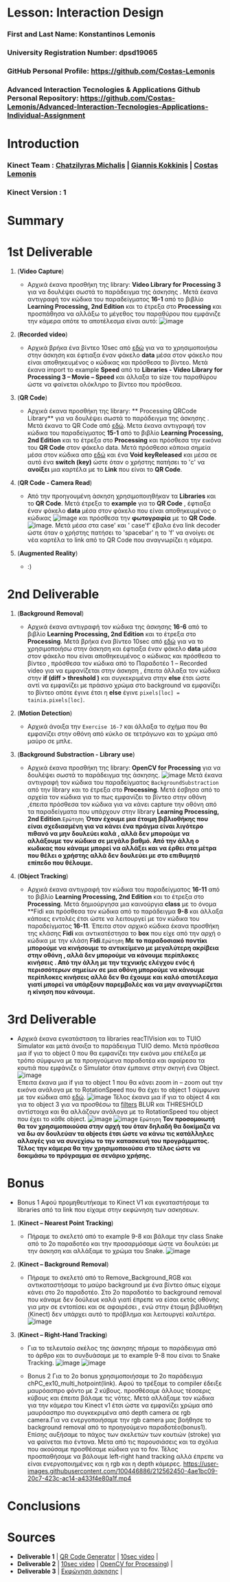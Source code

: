 # Lesson: Interaction Design

### First and Last Name: Konstantinos Lemonis
### University Registration Number: dpsd19065
### GitHub Personal Profile: https://github.com/Costas-Lemonis
### Advanced Interaction Tecnologies & Applications Github Personal Repository: https://github.com/Costas-Lemonis/Advanced-Interaction-Tecnologies-Applications-Individual-Assignment

# Introduction
### Kinect Team : [Chatzilyras Michalis](https://github.com/Chatzilyras-Michalis) | [Giannis Kokkinis](https://github.com/Giannis-Kokkinis) | [Costas Lemonis](https://github.com/Costas-Lemonis)
### Kinect Version : 1
# Summary


# 1st Deliverable
1. (**Video Capture**)
   - Αρχικά έκανα προσθήκη της library: **Video Library for Processing 3** για να δουλέψει σωστά το παράδειγμα της άσκησης . Μετά έκανα αντιγραφή τον κώδικα του παραδείγματος **16-1** από το βιβλίο **Learning Processing, 2nd Edition** και το έτρεξα στο **Processing** και προσπάθησα να αλλάξω το μέγεθος του παραθύρου που εμφάνιζε την κάμερα οπότε το αποτέλεσμα είναι αυτό: ![image](https://user-images.githubusercontent.com/100446886/197046218-57428a39-8ad8-41d9-bfed-7329d9940677.png)
   
2. (**Recorded video**)
   - Αρχικά βρήκα ένα βίντεο 10sec από [εδώ](https://www.videvo.net/video/mystical-horror-background-with-the-house-and-moon-3/605990/) για να το χρησιμοποιήσω στην άσκηση και έφτιαξα έναν φάκελο **data** μέσα στον φάκελο που είναι αποθηκευμένος ο κώδικας και πρόσθεσα το βίντεο. Μετά έκανα import το example **Speed** από το **Libraries - Video Library for Processing 3 – Movie – Speed** και άλλαξα το size του παραθύρου ώστε να φαίνεται ολόκληρο το βίντεο που πρόσθεσα. 

3. (**QR Code**)
   - Αρχικά έκανα προσθήκη της library: ** Processing QRCode Library** για να δουλέψει σωστά το παράδειγμα της άσκησης . Μετά έκανα το QR Code από [εδώ](https://www.qrcode-monkey.com/). Μετα έκανα αντιγραφή τον κώδικα του παραδείγματος **15-1** από το βιβλίο **Learning Processing, 2nd Edition** και το έτρεξα στο **Processing** και πρόσθεσα την εικόνα του **QR Code** στον φάκελο data. Μετά πρόσθεσα κάποια σημεία μέσα στον κώδικα απο [εδώ](https://shiffman.net/p5/qrcode-processing/) και ένα **Void keyReleased** και μέσα σε αυτό ένα **switch (key)** ώστε όταν ο χρήστης πατήσει το 'c' να **ανοίξει** μια καρτέλα με το **Link** που είναι το **QR Code**.

4. (**QR Code - Camera Read**)
   - Από την προηγουμένη άσκηση χρησιμοποιηθήκαν τα **Libraries** και το **QR Code**. Μετά έτρεξα το **example** για το **QR Code** , έφτιαξα έναν φάκελο **data** μέσα στον φάκελο που είναι αποθηκευμένος ο κώδικας ![image](https://user-images.githubusercontent.com/100446886/197360104-17f4172c-3e63-4f52-8f97-c4ac08a2906f.png)
 και πρόσθεσα την **φωτογραφία** με το **QR Code**. ![image](https://user-images.githubusercontent.com/100446886/197360022-a06ac671-8d5a-4e90-b023-aacac1406f37.png). Μετά μέσα στα case' και ' case'f' έβαλα ένα link decoder ώστε όταν ο χρήστης πατήσει το 'spacebar' η το 'f' να ανοίγει σε νέα καρτέλα το link από το QR Code που αναγνωρίζει η κάμερα.  



5. (**Augmented Reality**)
   - :)


# 2nd Deliverable
1. (**Background Removal**)
   - Αρχικά έκανα αντιγραφή τον κώδικα της άσκησης **16-6** από το βιβλίο **Learning Processing, 2nd Edition** και το έτρεξα στο **Processing**. Μετά βρήκα ένα βίντεο 10sec από [εδώ](https://www.videvo.net/video/mystical-horror-background-with-the-house-and-moon-3/605990/) για να το χρησιμοποιήσω στην άσκηση και έφτιαξα έναν φάκελο **data** μέσα στον φάκελο που είναι αποθηκευμένος ο κώδικας και πρόσθεσα το βίντεο , πρόσθεσα τον κώδικα από το Παραδοτέο 1 – Recorded video για να εμφανίζεται στην άσκηση , έπειτα άλλαξα τον κώδικα στην **if (diff > threshold )** και συγκεκριμένα στην **else** έτσι ώστε αντί να εμφανίζει με πράσινο χρώμα στο background να εμφανίζει το βίντεο οπότε έγινε έτσι η **else** έγινε `pixels[loc] = tainia.pixels[loc]`.
   
2. (**Motion Detection**)
   - Αρχικά άνοιξα την `Exercise 16-7` και άλλαξα το σχήμα που θα εμφανίζει στην οθόνη από κύκλο σε τετράγωνο και το χρώμα από μαύρο σε μπλε.

3. (**Background Substraction - Library use**)
   - Αρχικά έκανα προσθήκη της library: **OpenCV for Processing** για να δουλέψει σωστά το παράδειγμα της άσκησης. ![image](https://user-images.githubusercontent.com/100446886/205073376-2792fd5d-3c42-4aba-a619-e61de81ca008.png) Μετά έκανα αντιγραφή τον κώδικα του παραδείγματος `BackgroundSubstraction` από την library και το έτρεξα στο **Processing**. Μετά έσβησα από το αρχεία τον κώδικα για το πως εμφανίζει το βίντεο στην οθόνη ,έπειτα πρόσθεσα τον κώδικα για να κάνει capture την οθόνη από τα παραδείγματα που υπάρχουν στην library **Learning Processing, 2nd Edition**.`Ερώτηση` **Όταν έχουμε μια έτοιμη βιβλιοθήκης που είναι σχεδιασμένη για να κάνει ένα πράγμα είναι λιγότερο πιθανό να μην δουλεύει καλά , αλλά δεν μπορούμε να αλλάξουμε τον κώδικα σε μεγάλο βαθμό. Από την άλλη ο κωδικας που κάναμε μπορεί να αλλάξει και να έρθει στα μέτρα που θέλει ο χρήστης αλλά δεν δουλεύει με στο επιθυμητό επίπεδο που θέλουμε.**


4. (**Object Tracking**)
   - Αρχικά έκανα αντιγραφή τον κώδικα του παραδείγματος **16-11** από το βιβλίο **Learning Processing, 2nd Edition** και το έτρεξα στο **Processing**. Μετά δημιούργησα μια καινούργια **class** με το όνομα **Fidi και πρόσθεσα τον κώδικα από το παράδειγμα **9-8** και άλλαξα κάποιες εντολές έτσι ώστε να λειτουργεί με τον κώδικα του παραδείγματος **16-11**. Έπειτα στον αρχικό κώδικα έκανα προσθήκη της κλάσης **Fidi** και αντικατέστησα το **box** που είχε από την αρχή ο κώδικα με την κλάση **Fidi**.`Ερώτηση` **Με το παραδοσιακό ποντίκι μπορούμε να κινήσουμε το αντικείμενο με μεγαλύτερη ακρίβεια στην οθόνη , αλλά δεν μπορούμε να κάνουμε περίπλοκες κινήσεις . Από την άλλη με την τεχνικής ελέγχου ενός ή περισσότερων σημείων σε μια οθόνη μπορούμε να κάνουμε περίπλοκες κινήσεις αλλά δεν θα έχουμε και καλό αποτέλεσμα γιατί μπορεί να υπάρξουν παρεμβολές και να μην αναγνωρίζεται η κίνηση που κάνουμε.**  

# 3rd Deliverable 
   - Αρχικά έκανα εγκατάσταση τα libraries reacTIVision και το TUIO Simulator και μετά άνοιξα  το παράδειγμα TUIO demo. Μετά πρόσθεσα μια if για το object 0 που θα εμφανίζει την εικόνα μου επέλεξα με τρόπο σύμφωνα με τα προηγούμενα παραδοτέα και αφαίρεσα τα κουτιά που εμφάνιζε ο Simulator όταν έμπαινε στην σκηνή ένα Object.
![image](https://user-images.githubusercontent.com/100446886/212496921-df236ae3-a1ef-4616-ba73-34c19cdc7190.png)   
Έπειτα έκανα μια if για το object 1 που θα κάνει zoom in – zoom out την εικόνα ανάλογα με το RotationSpeed που θα έχει το object 1 σύμφωνα με τον κώδικα από [εδώ](https://forum.processing.org/two/discussion/2151/zoom-in-and-out.html).
![image](https://user-images.githubusercontent.com/100446886/212496953-7949fef0-238f-4c62-b2f0-23d8f02a5f7c.png)
Τέλος έκανα μια if για το object 4 και για το object 3 για να προσθέσω τα [filters](https://processing.org/reference/filter_.html) BLUR και THRESHOLD αντίστοιχα και θα αλλάζουν ανάλογα με το RotationSpeed του object που έχει το κάθε object.
![image](https://user-images.githubusercontent.com/100446886/212558885-dac28a76-4dfb-4c26-a6d1-60e71eacbf3e.png)
![image](https://user-images.githubusercontent.com/100446886/212559138-694b6acc-3491-456a-86a7-515e71732330.png)
`Ερώτηση` **Τον προσομοιωτή θα τον χρησιμοποιούσα στην αρχή του όταν δηλαδή θα δοκίμαζα να να δω αν δουλεύαν τα objects έτσι ώστε να κάνω τις κατάλληλες αλλαγές για να συνεχίσω το την κατασκευή του προγράμματος. Τέλος την κάμερα θα την χρησιμοποιούσα στο τέλος ώστε να δοκιμάσω το πρόγραμμα σε σενάριο χρήσης.** 


# Bonus 
   - Bonus 1
Αφού προμηθευτήκαμε το Kinect V1 και εγκαταστήσαμε τα libraries από τα link που είχαμε στην εκφώνηση των ασκησεων.
1. (**Kinect – Nearest Point Tracking**)
   - Πήραμε το σκελετό από το example 9-8 και βάλαμε την class Snake από το 2o παραδοτέο και την προσαρμόσαμε ώστε να δουλεύει με την άσκηση και αλλάξαμε το χρώμα του Snake.
   ![image](https://user-images.githubusercontent.com/100446886/212174082-dc65b738-e5c2-4836-a402-6ab450a68a7e.png)

2. (**Kinect – Background Removal**)
   - Πήραμε το σκελετό από το Remove_Background_RGB και αντικαταστήσαμε το μαύρο background με ένα βίντεο όπως είχαμε κάνει στο 2ο παραδοτέο.
  Στο 2ο παραδοτέο το background removal που κάναμε δεν δούλευε καλά γιατί έπρεπε να είσαι εκτός οθόνης για μην σε εντοπίσει και σε αφαιρέσει , ενώ στην έτοιμη βιβλιοθήκη (Kinect) δεν υπάρχει αυτό το πρόβλημα και λειτουργεί καλυτέρα.
![image](https://user-images.githubusercontent.com/100446886/212173982-5cada63b-fb48-4d72-a1a0-67a41582d4f6.png)

3. (**Kinect – Right-Hand Tracking**)
   - Για το τελευταίο σκέλος της άσκησης πήραμε το παράδειγμα από το άρθρο και το συνδυάσαμε με το example 9-8 που είναι το Snake Tracking.
![image](https://user-images.githubusercontent.com/100446886/212173702-a318d793-5b7d-4eef-a84e-979650679c05.png)
![image](https://user-images.githubusercontent.com/100446886/212559208-618b0499-e816-474f-b818-99d04bc79a01.png)

   - Bonus 2
Για το 2ο  bonus χρησιμοποιήσαμε το 2ο παράδειγμα chPC_ex10_multi_hotpoint(link).
Αφού το τρέξαμε το compiler έδειξε μαυρόασπρο φόντο με 2 κύβους. προσθέσαμε άλλους τέσσερις κύβους και έπειτα βάλαμε τις νότες. Μετά αλλάξαμε τον κώδικα για την κάμερα του Kinect v1 έτσι ώστε να εμφανίζει χρώμα από μαυρόασπρο πιο συγκεκριμένα από depth camera σε rgb camera.Για να ενεργοποιήσαμε την rgb camera μας βοήθησε το background removal από το προηγούμενο παραδοτέο(bonus1). Επίσης αυξήσαμε το πάχος των σκελετών των κουτιών (stroke) για να φαίνεται πιο έντονα. Μετα από τις παρουσιάσεις και τα σχόλια που ακούσαμε προσθέσαμε κώδικα για το fov. Τέλος προσπαθήσαμε να βάλουμε left-right hand tracking αλλά έπρεπε να είναι ενεργοποιημένες και η rgb και η depth κάμερες.
https://user-images.githubusercontent.com/100446886/212562450-4ae1bc09-20c7-423c-ac14-a433f4e80a1f.mp4



# Conclusions


# Sources
- **Deliverable 1** | [QR Code Generator](https://www.qrcode-monkey.com/) | [10sec video](https://www.videvo.net/video/mystical-horror-background-with-the-house-and-moon-3/605990/) | 
- **Deliverable 2** | [10sec video](https://www.videvo.net/video/mystical-horror-background-with-the-house-and-moon-3/605990/) | [OpenCV for Processing](https://github.com/atduskgreg/opencv-processing)) | 
- **Deliverable 3** | [Εκφώνηση άσκησης](https://github.com/merkourisa/Advanced-Interaction-Tecnologies-Applications-Individual-Assignment/issues/4) |

